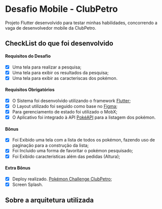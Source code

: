 # Desafio Mobile - ClubPetro

Projeto Flutter desenvolvido para testar minhas habilidades, concorrendo a vaga de desenvolvedor mobile da ClubPetro.

## CheckList do que foi desenvolvido

#### Requisitos do Desafio

- [x] Uma tela para realizar a pesquisa;
- [x] Uma tela para exibir os resultados da pesquisa;
- [x] Uma tela para exibir as caracteriscas dos pokémon.

#### Requisitos Obrigatórios

- [x] O Sistema foi desenvolvido utilizando o framework [Flutter](https://flutter.dev/);
- [x] O Layout utilizado foi seguido como base no [Figma](https://www.figma.com/file/W6jWGGCGz3qhun7TxTrVn4/Teste_pokemon?node-id=13%3A427);
- [x] Para gerenciamento de estado foi utilizado o MobX;
- [x] O Aplicativo foi integrado à API [PokéAPI](https://pokeapi.co/) para a listagem dos pokémon.

#### Bônus

- [x] Foi Exibido uma tela com a lista de todos os pokémon, fazendo uso de paginação para a construção da lista;
- [x] Foi Incluido uma forma de favoritar o pokémon pesquisado;
- [x] Foi Exibido caracteristicas além das pedidas (Altura);

#### Extra Bônus

- [x] Deploy realizado. [Pokémon Challenge ClubPetro]();
- [x] Screen Splash.

## Sobre a arquitetura utilizada
